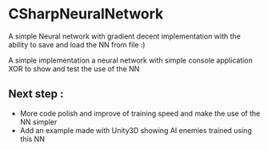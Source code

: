 # CSharpNeuralNetwork
A simple Neural network with gradient decent implementation with the ability to save and load the NN from file :)

A simple implementation a neural network with simple console application XOR to show and test the use of the NN

## Next step :
- More code polish and improve of training speed and make the use of the NN simpler
- Add an example made with Unity3D showing AI enemies trained using this NN 
